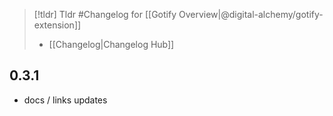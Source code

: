 > [!tldr] Tldr #Changelog for [[Gotify Overview|@digital-alchemy/gotify-extension]]
> -  [[Changelog|Changelog Hub]]

## 0.3.1 

- docs / links updates
